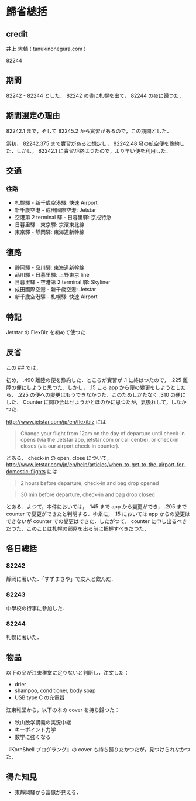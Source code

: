 # 歸省總括

## credit

井上 大輔 ( tanukinonegura.com )

82244

## 期間

82242 - 82244 とした． 82242 の晝に札幌を出て， 82244 の夜に歸つた．

## 期間選定の理由

82242.1 まで，そして 82245.2 から實習があるので，この期間とした．

當初， 82242.375 まで實習があると想定し， 82242.48 發の航空便を豫約した．しかし， 82242.1 に實習が終はつたので，より早い便を利用した．

## 交通

### 往路

- 札幌驛 - 新千歲空港驛: 快速 Airport
- 新千歲空港 - 成田國際空港: Jetstar
- 空港第 2 terminal 驛 - 日暮里驛: 京成特急
- 日暮里驛 - 東京驛: 京濱東北線
- 東京驛 - 靜岡驛: 東海道新幹線

## 復路

- 靜岡驛 - 品川驛: 東海道新幹線
- 品川驛 - 日暮里驛: 上野東京 line
- 日暮里驛 - 空港第 2 terminal 驛: Skyliner
- 成田國際空港 - 新千歲空港: Jetstar
- 新千歲空港驛 - 札幌驛: 快速 Airport

## 特記

Jetstar の FlexBiz を初めて使つた．

## 反省

この ## では，

初め， .490 離陸の便を豫約した．ところが實習が .1 に終はつたので， .225 離陸の便にしようと思つた．しかし， .15 ころ app から便の變更をしようとしたら， .225 の便への變更はもうできなかつた．このためしかたなく .310 の便にした． Counter に問ひ合はせようかとほのかに思つたが，氣後れして，しなかつた．

http://www.jetstar.com/jp/en/flexibiz には

> Change your flight from 12am on the day of departure until check-in opens (via the Jetstar app, jetstar.com or call centre), or check-in closes (via our airport check-in counter).

とある． check-in の open, close について， http://www.jetstar.com/jp/en/help/articles/when-to-get-to-the-airport-for-domestic-flights には

> 2 hours before departure, check-in and bag drop opened

> 30 min before departure, check-in and bag drop closed

とある．よつて，本件においては， .145 まで app から變更ができ， .205 まで counter で變更ができたと判明する．ゆゑに， .15 においては app からの變更はできないが counter での變更はできた．したがつて， counter に申し出るべきだつた．このことは札幌の部屋を出る前に把握すべきだつた．

## 各日總括

### 82242

靜岡に著いた．「すずまさや」で友人と飲んだ．

### 82243

中學校の行事に參加した．

### 82244

札幌に著いた．

## 物品

以下の品が江東稚堂に足りないと判斷し，注文した：

- drier
- shampoo, conditioner, body soap
- USB type C の充電器

江東稚堂から，以下の本の cover を持ち歸つた：

- 秋山数学講義の実況中継
- キーポイント力学
- 数学に強くなる

『KornShell プログラング』の cover も持ち歸りたかつたが，見つけられなかつた．

## 得た知見

- 東靜岡驛から富嶽が見える．
